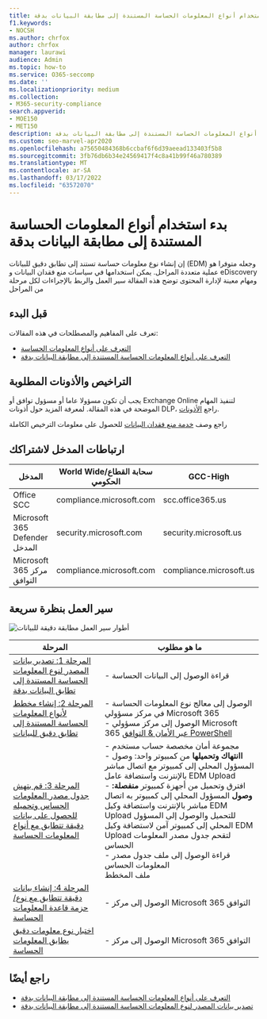 ```yaml
---
title: بدء استخدام أنواع المعلومات الحساسة المستندة إلى مطابقة البيانات بدقة
f1.keywords:
- NOCSH
ms.author: chrfox
author: chrfox
manager: laurawi
audience: Admin
ms.topic: how-to
ms.service: O365-seccomp
ms.date: ''
ms.localizationpriority: medium
ms.collection:
- M365-security-compliance
search.appverid:
- MOE150
- MET150
description: بدء إنشاء أنواع المعلومات الحساسة المستندة إلى مطابقة البيانات بدقة.
ms.custom: seo-marvel-apr2020
ms.openlocfilehash: a75650484368b6ccbaf6f6d39aeead133403f5b8
ms.sourcegitcommit: 3fb76db6b34e24569417f4c8a41b99f46a780389
ms.translationtype: MT
ms.contentlocale: ar-SA
ms.lasthandoff: 03/17/2022
ms.locfileid: "63572070"
---
```

# <a name="get-started-with-exact-data-match-based-sensitive-information-types"></a>بدء استخدام أنواع المعلومات الحساسة المستندة إلى مطابقة البيانات بدقة

إن إنشاء نوع معلومات حساسة تستند إلى تطابق دقيق للبيانات (EDM) وجعله متوفرا هو عملية متعددة المراحل. يمكن استخدامها في سياسات منع فقدان البيانات و eDiscovery ومهام معينة لإدارة المحتوى توضح هذه المقالة سير العمل والربط بالإجراءات لكل مرحلة من المراحل

## <a name="before-you-begin"></a>قبل البدء

تعرف على المفاهيم والمصطلحات في هذه المقالات:

- [التعرف على أنواع المعلومات الحساسة](sensitive-information-type-learn-about.md#learn-about-sensitive-information-types)
- [التعرف على أنواع المعلومات الحساسة المستندة إلى مطابقة البيانات بدقة](sit-learn-about-exact-data-match-based-sits.md#learn-about-exact-data-match-based-sensitive-information-types)

## <a name="required-licenses-and-permissions"></a>التراخيص والأذونات المطلوبة

يجب أن تكون مسؤولا عاما أو مسؤول توافق أو Exchange Online لتنفيذ المهام الموضحة في هذه المقالة. لمعرفة المزيد حول أذونات DLP، راجع [الأذونات](data-loss-prevention-policies.md#permissions).

راجع وصف [خدمة منع فقدان البيانات](/office365/servicedescriptions/microsoft-365-service-descriptions/microsoft-365-tenantlevel-services-licensing-guidance/microsoft-365-security-compliance-licensing-guidance#data-loss-prevention-for-exchange-online-sharepoint-online-and-onedrive-for-business) للحصول على معلومات الترخيص الكاملة

## <a name="portal-links-for-your-subscription"></a>ارتباطات المدخل لاشتراكك

|المدخل|World Wide/سحابة القطاع الحكومي|GCC-High|DOD|
|---|---|---|---|
|Office SCC|compliance.microsoft.com|scc.office365.us|scc.protection.apps.mil|
|Microsoft 365 Defender المدخل|security.microsoft.com|security.microsoft.us|security.apps.mil|
|Microsoft 365 مركز التوافق|compliance.microsoft.com|compliance.microsoft.us|compliance.apps.mil|

## <a name="the-work-flow-at-a-glance"></a>سير العمل بنظرة سريعة

![أطوار سير العمل مطابقة دقيقة للبيانات](..\media\swimlane_edm_process.png)


|المرحلة|ما هو مطلوب|
|---|---|
|[المرحلة 1: تصدير بيانات المصدر لنوع المعلومات الحساسة المستندة إلى تطابق البيانات بدقة](sit-get-started-exact-data-match-export-data.md#export-source-data-for-exact-data-match-based-sensitive-information-type)|- قراءة الوصول إلى البيانات الحساسة|
|[المرحلة 2: إنشاء مخطط لأنواع المعلومات الحساسة المستندة إلى تطابق دقيق للبيانات](sit-get-started-exact-data-match-create-schema.md#create-the-schema-for-exact-data-match-based-sensitive-information-types)|- الوصول إلى معالج نوع المعلومات الحساسة في مركز مسؤولي Microsoft 365 </br>- الوصول إلى مركز مسؤولي Microsoft 365 [عبر الأمان & التوافق PowerShell](/powershell/exchange/connect-to-scc-powershell) |
|[المرحلة 3: قم بتهش جدول مصدر المعلومات الحساس وتحميله للحصول على بيانات دقيقة تتطابق مع أنواع المعلومات الحساسة](sit-get-started-exact-data-match-hash-upload.md#hash-and-upload-the-sensitive-information-source-table-for-exact-data-match-sensitive-information-types)|- مجموعة أمان مخصصة حساب مستخدم </br>- **اانتهاك وتحميلها** من كمبيوتر واحد: وصول المسؤول المحلي إلى كمبيوتر مع اتصال مباشر بالإنترنت واستضافة عامل EDM Upload </br>- افترق وتحميل من أجهزة كمبيوتر **منفصلة: وصول** المسؤول المحلي إلى كمبيوتر به اتصال مباشر بالإنترنت واستضافة وكيل EDM Upload للتحميل والوصول إلى المسؤول المحلي إلى كمبيوتر آمن لاستضافة وكيل EDM Upload لتقحم جدول مصدر المعلومات الحساس </br>- قراءة الوصول إلى ملف جدول مصدر المعلومات الحساس </br> ملف المخطط |
|[المرحلة 4: إنشاء بيانات دقيقة تتطابق مع نوع/حزمة قاعدة المعلومات الحساسة](sit-get-started-exact-data-match-create-rule-package.md#create-exact-data-match-sensitive-information-typerule-package) |- الوصول إلى مركز Microsoft 365 التوافق |
|[اختبار نوع معلومات دقيق يطابق المعلومات الحساسة](sit-get-started-exact-data-match-test.md#test-an-exact-data-match-sensitive-information-type)| - الوصول إلى مركز Microsoft 365 التوافق

## <a name="see-also"></a>راجع أيضًا

- [التعرف على أنواع المعلومات الحساسة المستندة إلى مطابقة البيانات بدقة](sit-learn-about-exact-data-match-based-sits.md#learn-about-exact-data-match-based-sensitive-information-types)
- [تصدير بيانات المصدر لنوع المعلومات الحساسة المستندة إلى مطابقة البيانات بدقة](sit-get-started-exact-data-match-export-data.md#export-source-data-for-exact-data-match-based-sensitive-information-type)
